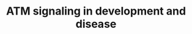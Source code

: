 ---
annotations:
- id: PW:0000087
  parent: regulatory pathway
  type: Pathway Ontology
  value: G1 phase pathway
- id: PW:0000099
  parent: regulatory pathway
  type: Pathway Ontology
  value: DNA repair pathway
authors:
- AARandCo
- Khanspers
- MaintBot
- Eweitz
- Egonw
citedin:
- link: PMC7470419
  title: A novel single-cell based method for breast cancer prognosis (2020)
communities:
- CPTAC
- ONTOX
- PancCanNet
description: This pathway is modeled after Figure 4 in the article "The ATM signaling
  network in development and disease" (See Bibliography).  When DNA is damaged, DDR
  begins to work on recuperating the damage through the appropriate cellular programs
  such as transcription, translation, etc etc. The ataxia-telangiectasia mutated (ATM)
  kinase acts as the main core of this pathway acting upon or receiving a lot of the
  reactions towards other gene products. ATM substrates use several different cell
  cycle checkpoints to determine the health of the DNA, and determine different types
  of disease/damage done to the DNA. The p38MAPK which is a reaction by ATM later
  leads to HSP27 which inhibits oxidative stress within the cell. DDR and ATM both
  work to help the cell recover from any damage it has received and understanding
  how ATM works will help increase doctors and scientists understanding of diseases,
  and their treatment.   Proteins on this pathway have targeted assays available via
  the [CPTAC Assay Portal](https://assays.cancer.gov/available_assays?wp_id=WP3878).
last-edited: 2025-10-30
ndex: 25239283-8b68-11eb-9e72-0ac135e8bacf
organisms:
- Homo sapiens
redirect_from:
- /index.php/Pathway:WP3878
- /instance/WP3878
- /instance/WP3878_r140851
revision: r140851
schema-jsonld:
- '@context': https://schema.org/
  '@id': https://wikipathways.github.io/pathways/WP3878.html
  '@type': Dataset
  creator:
    '@type': Organization
    name: WikiPathways
  description: This pathway is modeled after Figure 4 in the article "The ATM signaling
    network in development and disease" (See Bibliography).  When DNA is damaged,
    DDR begins to work on recuperating the damage through the appropriate cellular
    programs such as transcription, translation, etc etc. The ataxia-telangiectasia
    mutated (ATM) kinase acts as the main core of this pathway acting upon or receiving
    a lot of the reactions towards other gene products. ATM substrates use several
    different cell cycle checkpoints to determine the health of the DNA, and determine
    different types of disease/damage done to the DNA. The p38MAPK which is a reaction
    by ATM later leads to HSP27 which inhibits oxidative stress within the cell. DDR
    and ATM both work to help the cell recover from any damage it has received and
    understanding how ATM works will help increase doctors and scientists understanding
    of diseases, and their treatment.   Proteins on this pathway have targeted assays
    available via the [CPTAC Assay Portal](https://assays.cancer.gov/available_assays?wp_id=WP3878).
  keywords:
  - ATF2
  - ATM
  - ATMIN
  - ATR
  - AURKB
  - BUB1
  - CDC25A
  - CDK2
  - CDK5
  - CEP63
  - CHEK1
  - CHEK2
  - DCLRE1C
  - G6PD
  - H2AX
  - HDAC4
  - HMGN1
  - HSP27
  - IKBKG
  - KAT5
  - LMNB2
  - MAPK11
  - MAPK12
  - MAPK13
  - MAPK14
  - MDC1
  - MRE11
  - MTOR
  - NBN
  - NF-KB
  - NHEJ1
  - PMID1
  - PP5C
  - PPP2CA
  - PRKDC
  - RAD50
  - RBBP8
  - RIF1
  - RNF168
  - RNF20
  - RNF40
  - RNF8
  - Rad50
  - 'Reactive oxygen species '
  - SMC1A
  - STK11
  - TP53
  - TP53BP1
  - TRIM28
  - TSC2
  license: CC0
  name: 'ATM signaling in development and disease '
seo: CreativeWork
title: 'ATM signaling in development and disease '
wpid: WP3878
---